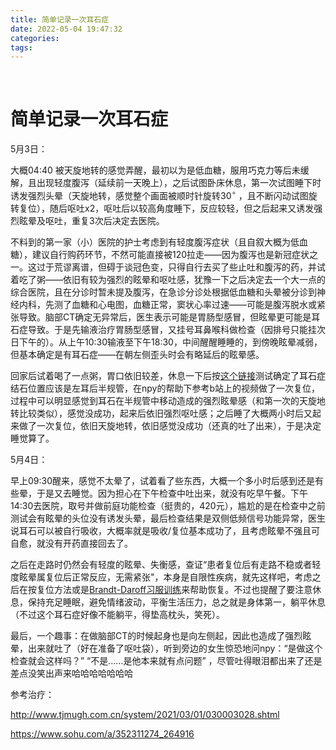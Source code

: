 ```yaml
---
title: 简单记录一次耳石症
date: 2022-05-04 19:47:32
categories:
tags:
---
```


 <!-- more -->

# 简单记录一次耳石症

5月3日：

大概04:40 被天旋地转的感觉弄醒，最初以为是低血糖，服用巧克力等后未缓解，且出现轻度腹泻（延续前一天晚上），之后试图卧床休息，第一次试图睡下时诱发强烈头晕（天旋地转，感觉整个画面被顺时针旋转$30^{\circ}$ ，且不断闪动试图旋转复位），随后呕吐x2，呕吐后以较高角度睡下，反应较轻，但之后起来又诱发强烈眩晕及呕吐，重复3次后决定去医院。

不料到的第一家（小）医院的护士考虑到有轻度腹泻症状（且自叙大概为低血糖），建议自行购药环节，不然可能直接被120拉走——因为腹泻也是新冠症状之一。这过于荒谬离谱，但碍于谈冠色变，只得自行去买了些止吐和腹泻的药，并试着吃了粥——依旧有较为强烈的眩晕和呕吐感，犹豫一下之后决定去一个大一点的综合医院，且在分诊时暂未提及腹泻，在急诊分诊处根据低血糖和头晕被分诊到神经内科，先测了血糖和心电图，血糖正常，窦状心率过速——可能是腹泻脱水或紧张导致。脑部CT确定无异常后，医生表示可能是胃肠型感冒，但眩晕更可能是耳石症导致。于是先输液治疗胃肠型感冒，又挂号耳鼻喉科做检查（因排号只能挂次日下午的）。从上午10:30输液至下午18:30，中间醒醒睡睡的，到傍晚眩晕减弱，但基本确定是有耳石症——在朝左侧歪头时会有略延后的眩晕感。

回家后试着喝了一点粥，胃口依旧较差，休息一下后按[这个链接](https://zhuanlan.zhihu.com/p/108084289)测试确定了耳石症结石位置应该是左耳后半规管，在npy的帮助下参考b站上的视频做了一次复位，过程中可以明显感觉到耳石在半规管中移动造成的强烈眩晕感（和第一次的天旋地转比较类似），感觉没成功，起来后依旧强烈呕吐感；之后睡了大概两小时后又起来做了一次复位，依旧天旋地转，依旧感觉没成功（还真的吐了出来），于是决定睡觉算了。

5月4日：

早上09:30醒来，感觉不太晕了，试着看了些东西，大概一个多小时后感到还是有些晕，于是又去睡觉。因为担心在下午检查中吐出来，就没有吃早午餐。下午14:30去医院，取号并做前庭功能检查（挺贵的，420元），尴尬的是在检查中之前测试会有眩晕的头位没有诱发头晕，最后检查结果是双侧低频信号功能异常，医生说耳石可以被自行吸收，大概率就是吸收/复位基本成功了，且考虑眩晕不强且可自愈，就没有开药直接回去了。

之后在走路时仍然会有轻度的眩晕、失衡感，查证“患者复位后有走路不稳或者轻度眩晕属复位后正常反应，无需紧张"，本身是自限性疾病，就先这样吧，考虑之后在按复位方法或是[Brandt-Daroff习服训练](https://xingren.com/web/article/WHF2OfnH/wap)来帮助恢复。不过也提醒了要注意休息，保持充足睡眠，避免情绪波动，平衡生活压力，总之就是身体第一，躺平休息（不过这个耳石症好像不能躺平，得垫高枕头，笑死）。



最后，一个趣事：在做脑部CT的时候起身也是向左侧起，因此也造成了强烈眩晕，出来就吐了（好在准备了呕吐袋），听到旁边的女生惊恐地问npy：“是做这个检查就会这样吗？” “不是……是他本来就有点问题” ，尽管吐得眼泪都出来了还是差点没笑出声来哈哈哈哈哈哈哈



参考治疗：

http://www.tjmugh.com.cn/system/2021/03/01/030003028.shtml

https://www.sohu.com/a/352311274_264916
